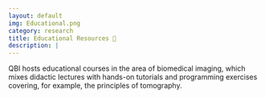 ```yaml
---
layout: default
img: Educational.png
category: research
title: Educational Resources 📓
description: |
---
```

QBI hosts educational courses in the area of biomedical imaging, which mixes didactic lectures with hands-on tutorials and programming exercises covering, for example, the principles of tomography.
